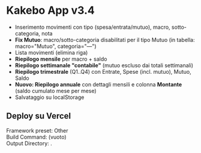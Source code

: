 # Kakebo App v3.4
- Inserimento movimenti con tipo (spesa/entrata/mutuo), macro, sotto-categoria, nota
- **Fix Mutuo**: macro/sotto-categoria disabilitati per il tipo Mutuo (in tabella: macro="Mutuo", categoria="—")
- Lista movimenti (elimina riga)
- **Riepilogo mensile** per macro + saldo
- **Riepilogo settimanale "contabile"** (mutuo escluso dai totali settimanali)
- **Riepilogo trimestrale** (Q1..Q4) con Entrate, Spese (incl. mutuo), Mutuo, Saldo
- **Nuovo: Riepilogo annuale** con dettagli mensili e colonna **Montante** (saldo cumulato mese per mese)
- Salvataggio su localStorage

## Deploy su Vercel
Framework preset: Other  
Build Command: (vuoto)  
Output Directory: .
